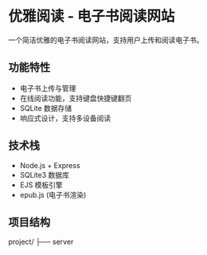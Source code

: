 # 优雅阅读 - 电子书阅读网站

一个简洁优雅的电子书阅读网站，支持用户上传和阅读电子书。

## 功能特性

- 电子书上传与管理
- 在线阅读功能，支持键盘快捷键翻页
- SQLite 数据存储
- 响应式设计，支持多设备阅读

## 技术栈

- Node.js + Express
- SQLite3 数据库
- EJS 模板引擎
- epub.js (电子书渲染)

## 项目结构

project/
├── server 